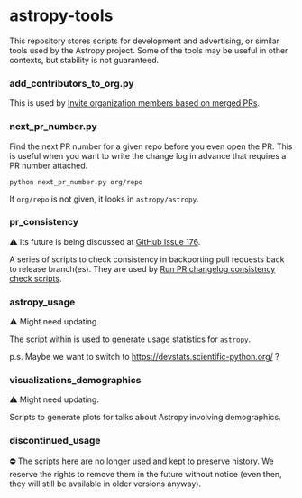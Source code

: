 # astropy-tools

This repository stores scripts for development and advertising,
or similar tools used by the Astropy project. Some of the tools
may be useful in other contexts, but stability is not guaranteed.

### add_contributors_to_org.py

This is used by [Invite organization members based on merged PRs](https://github.com/astropy/astropy-tools/actions/workflows/update_org_members.yml).

### next_pr_number.py

Find the next PR number for a given repo before you even open the PR.
This is useful when you want to write the change log in advance
that requires a PR number attached.

```
python next_pr_number.py org/repo
```

If `org/repo` is not given, it looks in `astropy/astropy`.

### pr_consistency

:warning: Its future is being discussed at
[GitHub Issue 176](https://github.com/astropy/astropy-tools/issues/176).

A series of scripts to check consistency in backporting pull requests
back to release branch(es). They are used by
[Run PR changelog consistency check scripts](https://github.com/astropy/astropy-tools/actions/workflows/pr_consistency.yml).

### astropy_usage

:warning: Might need updating.

The script within is used to generate usage statistics for `astropy`.

p.s. Maybe we want to switch to https://devstats.scientific-python.org/ ?

### visualizations_demographics

:warning: Might need updating.

Scripts to generate plots for talks about Astropy involving demographics.

### discontinued_usage

:no_entry: The scripts here are no longer used and kept to preserve history.
We reserve the rights to remove them in the future without notice
(even then, they will still be available in older versions anyway).
